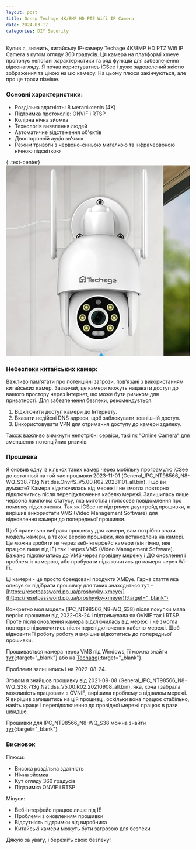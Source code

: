 ```yaml
---
layout: post
title: Огляд Techage 4K/8MP HD PTZ Wifi IP Camera
date: 2024-03-17
categories: DIY Security
---
```


Купив я, значить, китайську IP-камеру Techage 4K/8MP HD PTZ Wifi IP Camera з кутом огляду 360 градусів. Ця камера на платформі xmeye пропонує непогані характеристики та ряд функцій для забезпечення відеонагляду.
Я почав користуватись iCSee і дуже задоволений якістю зображення та ціною на цю камеру. На цьому плюси закінчуються, але про це трохи пізніше.

### Основні характеристики:
- Роздільна здатність: 8 мегапікселів (4K)
- Підтримка протоколів: ONVIF і RTSP
- Колірна нічна зйомка
- Технологія виявлення людей
- Автоматичне відстеження об'єктів
- Двосторонній аудіо зв'язок
- Режим тривоги з червоно-синьою мигалкою та інфрачервоною нічною підсвіткою

{:.text-center}
  ![Techage IP Camera](/assets/img/2024-03-17_21-37-min.png)

### Небезпеки китайських камер:
Важливо пам'ятати про потенційні загрози, пов'язані з використанням китайських камер. Зазвичай, це камери можуть надавати доступ до вашого простору через Інтернет, що може бути ризиком для приватності. Для забезпечення безпеки, рекомендується:

1. Відключити доступ камери до Інтернету.
2. Вказати недійсні DNS адреси, щоб заблокувати зовнішній доступ.
3. Використовувати VPN для отримання доступу до камери здалеку.

Також важливо вимкнути непотрібні сервіси, такі як "Online Camera" для зменшення потенційних ризиків.

### Прошивка
Я оновив одну із кількох таких камер через мобільну програмулю iCSee до останньої на той час прошивки 2023-11-01 (General_IPC_NT98566_N8-WQ_S38.713g.Nat.dss.OnvifS_V5.00.R02.20231101_all.bin).
І що ви думаєте? Камера відключилась від мережі і не змогла повторно підключитись після перепідключення кабелю мережі. Залишилась лише червона лампочка статусу, яка миготіла і голосове повідомлення про помилку підключення.
Так як iCSee не підтримує даунгрейд прошивки, я вирішив використати VMS (Video Management Software) для відновлення камери до попередньої прошивки.

Щоб правильно вибрати прошивку для камери, вам потрібно знати модель камери, а також версію прошивки, яка встановлена на камері. Це можна зробити як через веб-інтерфейс камери (він гімно, яке працює лише під IE) так і через VMS (Video Management Software). Бажано підключатись до VMS через провідну мережу і ДО оновлення і проблем із камерою, або пробувати підключитись до камери через Wi-Fi.

Ці камери - це просто брендовані продукти XMEye. Гарна стаття яка описує як підібрати прошивку для таких знаходиться тут - [https://resetpassword.pp.ua/proshyvky-xmeye/](https://resetpassword.pp.ua/proshyvky-xmeye/){:target="_blank"}

Конкретно моя модель (IPC_NT98566_N8-WQ_S38) після покупки мала версію прошивки від 2022-08-24 і підтримувала як OVNIF так і RTSP.
Проте після оновлення камера відключилась від мережі і не змогла повторно підключитись після перепідключення кабелю мережі.
Щоб відновити її роботу роботу я вирішив відкотитись до попередньої прошивки.

Прошивається камера через VMS під Windows, її можна знайти [тут](https://secur.ua/instructions){:target="_blank"} або на [Techage](https://www.techage.com/pages/download){:target="_blank"}.

Проблеми залишились і на 2022-08-24.

Згодом я знайшов прошивку від 2021-09-08 (General_IPC_NT98566_N8-WQ_S38.713g.Nat.dss_V5.00.R02.20210908_all.bin), яка, хоча і забрала можливість працювати з OVNIF, вирішила проблему з відвалом мережі.
Я вирішив залишитись на цій прошивці, оскільки вона працює стабільно, навіть краще і перепідключення до провідної мережі працює в рази швидше.

Прошивки для IPC_NT98566_N8-WQ_S38 можна знайти [тут](https://www.dropbox.com/scl/fo/uhf0lc796x5g9cuj7fphr/h?rlkey=ip0kwo5xdxf5vvata4xjun10u&dl=0){:target="_blank"}

### Висновок
Плюси:
- Висока роздільна здатність
- Нічна зйомка
- Кут огляду 360 градусів
- Підтримка ONVIF і RTSP

Мінуси:
- Веб-інтерфейс працює лише під IE
- Проблеми з оновленням прошивки
- Відсутність підтримки від виробника
- Китайські камери можуть бути загрозою для безпеки

Дякую за увагу, і бережіть свою безпеку!
